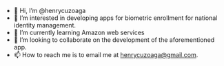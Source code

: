 - 👋 Hi, I’m @henrycuzoaga
- 👀 I’m interested in developing apps for biometric enrollment for national identity management. 
- 🌱 I’m currently learning Amazon web services 
- 💞️ I’m looking to collaborate on the development of the aforementioned app. 
- 📫 How to reach me is to email me at henrycuzoaga@gmail.com. 

<!---
henrycuzoaga/henrycuzoaga is a ✨ special ✨ repository because its `README.md` (this file) appears on your GitHub profile.
You can click the Preview link to take a look at your changes.
--->
